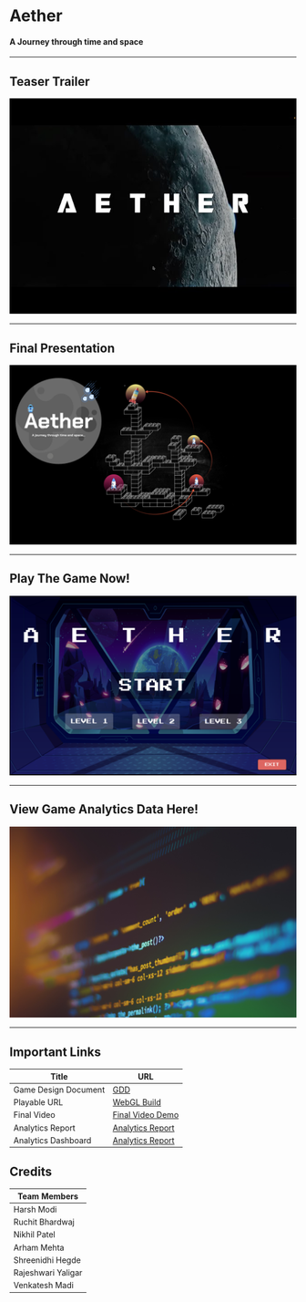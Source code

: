# Aether

#### A Journey through time and space

---

## Teaser Trailer

<a href="https://www.youtube.com/watch?v=tBkqc7SCS0g" target="_blank">
 <img src="resources/thumbnail.jpeg" alt="Watch the trailer"/>
</a>

---

## Final Presentation

<a href="https://prezi.com/view/prULOgnDureV0FLev6t8/" target="_blank">
 <img src="resources/presentation-cover.png" alt="Watch the final presentation"/>
</a>

---

## Play The Game Now!

<a href="https://aether-official.netlify.app/" target="_blank">
 <img src="resources/gameplay-cover.png" alt="Watch the final presentation"/>
</a>

---

## View Game Analytics Data Here!

<a href="https://aether-analytics.netlify.app/" target="_blank">
 <img src="resources/analytics-cover-1.png" alt="Watch the final presentation"/>
</a>

---

## Important Links

| Title                | URL                                                                                                     |
| -------------------- | ------------------------------------------------------------------------------------------------------- |
| Game Design Document | [GDD](https://docs.google.com/document/d/1wB56yjw9R_AxoA5LrVRk3oKGFXYquV6rQ3EZCfRp4go/edit?usp=sharing) |
| Playable URL         | [WebGL Build](https://aether-official.netlify.app/)                                                     |
| Final Video          | [Final Video Demo](https://www.youtube.com/watch?v=tBkqc7SCS0g)                                         |
| Analytics Report     | [Analytics Report](https://aether-analytics.netlify.app/readme.pdf)                                     |
| Analytics Dashboard  | [Analytics Report](https://aether-analytics.netlify.app)                                                |

## Credits

| Team Members       |
| ------------------ |
| Harsh Modi         |
| Ruchit Bhardwaj    |
| Nikhil Patel       |
| Arham Mehta        |
| Shreenidhi Hegde   |
| Rajeshwari Yaligar |
| Venkatesh Madi     |
